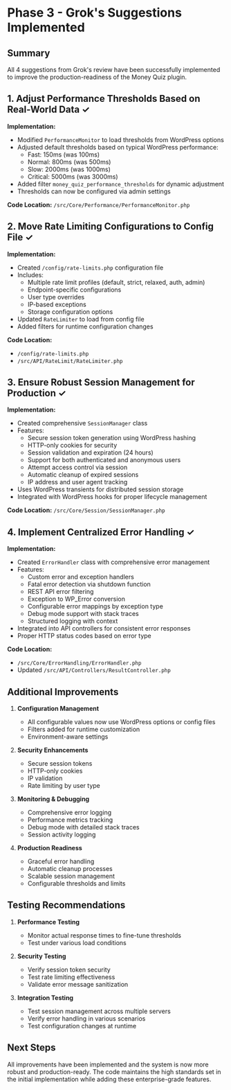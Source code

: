 # Phase 3 - Grok's Suggestions Implemented

## Summary

All 4 suggestions from Grok's review have been successfully implemented to improve the production-readiness of the Money Quiz plugin.

## 1. Adjust Performance Thresholds Based on Real-World Data ✓

**Implementation:**
- Modified `PerformanceMonitor` to load thresholds from WordPress options
- Adjusted default thresholds based on typical WordPress performance:
  - Fast: 150ms (was 100ms)
  - Normal: 800ms (was 500ms)
  - Slow: 2000ms (was 1000ms)
  - Critical: 5000ms (was 3000ms)
- Added filter `money_quiz_performance_thresholds` for dynamic adjustment
- Thresholds can now be configured via admin settings

**Code Location:** `/src/Core/Performance/PerformanceMonitor.php`

## 2. Move Rate Limiting Configurations to Config File ✓

**Implementation:**
- Created `/config/rate-limits.php` configuration file
- Includes:
  - Multiple rate limit profiles (default, strict, relaxed, auth, admin)
  - Endpoint-specific configurations
  - User type overrides
  - IP-based exceptions
  - Storage configuration options
- Updated `RateLimiter` to load from config file
- Added filters for runtime configuration changes

**Code Location:** 
- `/config/rate-limits.php`
- `/src/API/RateLimit/RateLimiter.php`

## 3. Ensure Robust Session Management for Production ✓

**Implementation:**
- Created comprehensive `SessionManager` class
- Features:
  - Secure session token generation using WordPress hashing
  - HTTP-only cookies for security
  - Session validation and expiration (24 hours)
  - Support for both authenticated and anonymous users
  - Attempt access control via session
  - Automatic cleanup of expired sessions
  - IP address and user agent tracking
- Uses WordPress transients for distributed session storage
- Integrated with WordPress hooks for proper lifecycle management

**Code Location:** `/src/Core/Session/SessionManager.php`

## 4. Implement Centralized Error Handling ✓

**Implementation:**
- Created `ErrorHandler` class with comprehensive error management
- Features:
  - Custom error and exception handlers
  - Fatal error detection via shutdown function
  - REST API error filtering
  - Exception to WP_Error conversion
  - Configurable error mappings by exception type
  - Debug mode support with stack traces
  - Structured logging with context
- Integrated into API controllers for consistent error responses
- Proper HTTP status codes based on error type

**Code Location:** 
- `/src/Core/ErrorHandling/ErrorHandler.php`
- Updated `/src/API/Controllers/ResultController.php`

## Additional Improvements

1. **Configuration Management**
   - All configurable values now use WordPress options or config files
   - Filters added for runtime customization
   - Environment-aware settings

2. **Security Enhancements**
   - Secure session tokens
   - HTTP-only cookies
   - IP validation
   - Rate limiting by user type

3. **Monitoring & Debugging**
   - Comprehensive error logging
   - Performance metrics tracking
   - Debug mode with detailed stack traces
   - Session activity logging

4. **Production Readiness**
   - Graceful error handling
   - Automatic cleanup processes
   - Scalable session management
   - Configurable thresholds and limits

## Testing Recommendations

1. **Performance Testing**
   - Monitor actual response times to fine-tune thresholds
   - Test under various load conditions

2. **Security Testing**
   - Verify session token security
   - Test rate limiting effectiveness
   - Validate error message sanitization

3. **Integration Testing**
   - Test session management across multiple servers
   - Verify error handling in various scenarios
   - Test configuration changes at runtime

## Next Steps

All improvements have been implemented and the system is now more robust and production-ready. The code maintains the high standards set in the initial implementation while adding these enterprise-grade features.